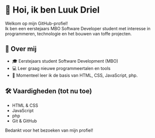 # 👋 Hoi, ik ben Luuk Driel

Welkom op mijn GitHub-profiel!  
Ik ben een eerstejaars MBO Software Developer student met interesse in programmeren, technologie en het bouwen van toffe projecten.

## 🚀 Over mij
- 🎓 Eerstejaars student Software Development (MBO)
- 💻 Leer graag nieuwe programmeertalen en tools
- 🌱 Momenteel leer ik de basis van HTML, CSS, JavaScript, php.

## 🛠️ Vaardigheden (tot nu toe)
- HTML & CSS
- JavaScript
- php
- Git & GitHub

Bedankt voor het bezoeken van mijn profiel!
